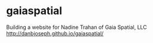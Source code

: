 gaiaspatial
===========

Building a website for Nadine Trahan of Gaia Spatial, LLC  
http://danbjoseph.github.io/gaiaspatial/

